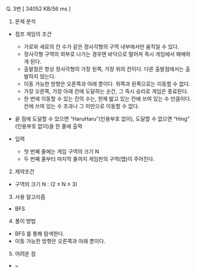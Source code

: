 Q. 3번 [ 34052 KB/56 ms ]

1. 문제 분석
- 점프 게임의 조건
  - 가로와 세로의 칸 수가 같은 정사각형의 구역 내부에서만 움직일 수 있다.
  - 정사각형 구역의 외부로 나가는 경우엔 바닥으로 떨어져 즉시 게임에서 패배하게 된다.
  - 출발점은 항상 정사각형의 가장 왼쪽, 가장 위의 칸이다. 다른 출발점에서는 출발하지 않는다.
  - 이동 가능한 방향은 오른쪽과 아래 뿐이다. 위쪽과 왼쪽으로는 이동할 수 없다.
  - 가장 오른쪽, 가장 아래 칸에 도달하는 순간, 그 즉시 승리로 게임은 종료된다.
  - 한 번에 이동할 수 있는 칸의 수는, 현재 밟고 있는 칸에 쓰여 있는 수 만큼이다. 칸에 쓰여 있는 수 초과나 그 미만으로 이동할 수 없다.
- 끝 점에 도달할 수 있으면 “HaruHaru”(인용부호 없이), 도달할 수 없으면 “Hing” (인용부호 없이)을 한 줄에 출력


- 입력
  - 첫 번째 줄에는 게임 구역의 크기 N
  - 두 번째 줄부터 마지막 줄까지 게임판의 구역(맵)이 주어진다.

2. 제약조건
- 구역의 크기 N : (2 ≤ N ≤ 3)

3. 사용 알고리즘
- BFS

4. 풀이 방법
- BFS 를 통해 탐색한다.
- 이동 가능한 방향은 오른쪽과 아래 뿐이다.

5. 어려운 점
- ~
